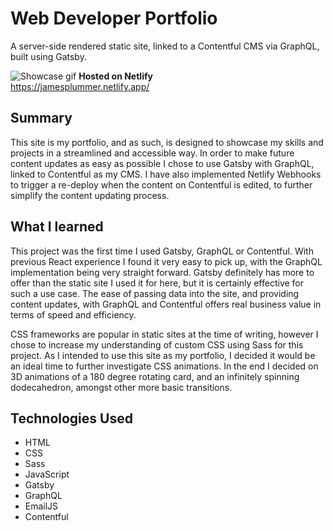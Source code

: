 # Web Developer Portfolio

A server-side rendered static site, linked to a Contentful CMS via GraphQL, built using Gatsby.

![Showcase gif](./src/images/portfolio_showcase.gif)
**Hosted on Netlify**  
https://jamesplummer.netlify.app/

## Summary

This site is my portfolio, and as such, is designed to showcase my skills and projects in a streamlined and accessible way. In order to make future content updates as easy as possible I chose to use Gatsby with GraphQL, linked to Contentful as my CMS. I have also implemented Netlify Webhooks to trigger a re-deploy when the content on Contentful is edited, to further simplify the content updating process.

## What I learned

This project was the first time I used Gatsby, GraphQL or Contentful. With previous React experience I found it very easy to pick up, with the GraphQL implementation being very straight forward. Gatsby definitely has more to offer than the static site I used it for here, but it is certainly effective for such a use case. The ease of passing data into the site, and providing content updates, with GraphQL and Contentful offers real business value in terms of speed and efficiency.

CSS frameworks are popular in static sites at the time of writing, however I chose to increase my understanding of custom CSS using Sass for this project. As I intended to use this site as my portfolio, I decided it would be an ideal time to further investigate CSS animations. In the end I decided on 3D animations of a 180 degree rotating card, and an infinitely spinning dodecahedron, amongst other more basic transitions.

## Technologies Used

- HTML
- CSS
- Sass
- JavaScript
- Gatsby
- GraphQL
- EmailJS
- Contentful
